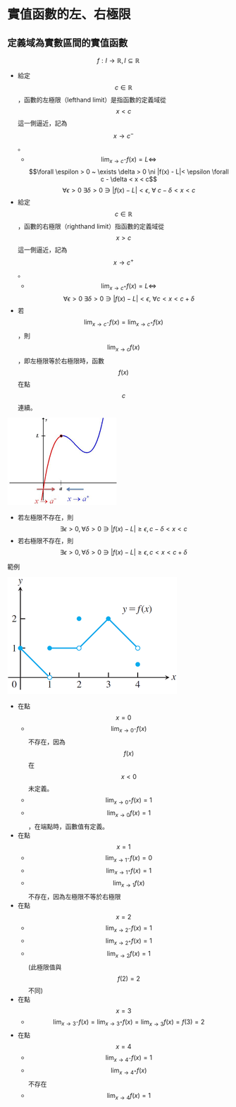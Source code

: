 # 實值函數的左、右極限

## 定義域為實數區間的實值函數

$$f: I \rightarrow \mathbb{R}, I \subseteq \mathbb{R}$$

* 給定$$c \in \mathbb{R}$$，函數的左極限（lefthand limit）是指函數的定義域從$$x<c$$這一側逼近，記為$$x→c^{−}$$。
  * $$\displaystyle \lim_{x \rightarrow c^{-}} f(x)=L \Leftrightarrow$$$$\forall \espilon > 0 ~ \exists \delta > 0 \ni |f(x) - L|< \epsilon \forall c - \delta < x < c$$$$\forall \epsilon >0 ~ \exists \delta >0 \ni |f(x)-L| < \epsilon, ~\forall\ c - \delta < x < c$$
* 給定$$c \in \mathbb{R}$$，函數的右極限（righthand limit）指函數的定義域從$$x>c$$這一側逼近，記為$$x→c^{+}$$。
  * $$\displaystyle \lim_{x \rightarrow c^{+}} f(x)=L \Leftrightarrow$$$$\forall \epsilon >0 ~ \exists \delta >0 \ni |f(x)-L| < \epsilon, ~\forall c  < x < c + \delta$$
* 若$$\displaystyle \lim_{x \rightarrow c^{-}}f(x) = \lim_{x \rightarrow c^{+}} f(x)$$，則$$\displaystyle \lim_{x \rightarrow c}f(x)$$，即左極限等於右極限時，函數$$f(x)$$在點$$c$$連續。



![&#x5DE6;&#x6975;&#x9650;&#x8207;&#x53F3;&#x6975;&#x9650;](../../.gitbook/assets/left-righthand-limit-min.png)

* 若左極限不存在，則$$ \exists \epsilon >0, \forall \delta >0 \ni |f(x)-L|\geq \epsilon , c-\delta < x < c$$
* 若右極限不存在，則$$\exists \epsilon >0, \forall \delta >0 \ni |f(x)-L|\geq \epsilon , c < x < c+\delta$$

範例

![&#x5DE6;&#x3001;&#x53F3;&#x6975;&#x9650;&#x7684;&#x7BC4;&#x4F8B;](../../.gitbook/assets/example-left-righthand-limit-function-min.png)

* 在點$$x=0$$
  * $$\displaystyle \lim_{x \rightarrow 0^{-}}f(x)$$不存在，因為$$f(x)$$在$$x<0$$未定義。
  * $$\displaystyle \lim_{x \rightarrow 0^{+}}f(x)=1$$
  * $$\displaystyle \lim_{x \rightarrow 0}f(x)=1$$，在端點時，函數值有定義。
* 在點$$x=1$$
  * $$\displaystyle \lim_{x \rightarrow 1^{-}}f(x)=0$$
  * $$\displaystyle \lim_{x \rightarrow 1^{+}}f(x)=1$$
  * $$\displaystyle \lim_{x \rightarrow 1}f(x)$$不存在，因為左極限不等於右極限
* 在點$$x=2$$
  * $$\displaystyle \lim_{x \rightarrow 2^{-}}f(x)=1$$
  * $$\displaystyle \lim_{x \rightarrow 2^{+}}f(x)=1$$
  * $$\displaystyle \lim_{x \rightarrow 2}f(x)=1$$\(此極限值與$$f(2)=2$$不同\)
* 在點$$x=3$$
  * $$\displaystyle \lim_{x \rightarrow 3^{-}}f(x)=\displaystyle \lim_{x \rightarrow 3^{+}}f(x)=\displaystyle \lim_{x \rightarrow 3}f(x)=f(3)=2$$
* 在點$$x=4$$
  * $$\displaystyle \lim_{x \rightarrow 4^{-}}f(x)=1$$
  * $$\displaystyle \lim_{x \rightarrow 4^{+}}f(x)$$不存在
  * $$\displaystyle \lim_{x \rightarrow 4}f(x)=1$$







